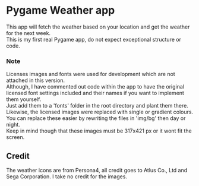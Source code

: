 # Pygame Weather app

This app will fetch the weather based on your location and get the weather for the next week.  
This is my first real Pygame app, do not expect exceptional structure or code.

### Note
Licenses images and fonts were used for development which are not attached in this version.  
Although, I have commented out code within the app to have the original licensed font settings included and their names if you want to implement them yourself.  
Just add them to a 'fonts' folder in the root directory and plant them there.  
Likewise, the licensed images were replaced with single or gradient colours. You can replace these easier by rewriting the files in 'img/bg' then day or night.  
Keep in mind though that these images must be 317x421 px or it wont fit the screen.

## Credit
The weather icons are from Persona4, all credit goes to Atlus Co., Ltd and Sega Corporation. I take no credit for the images.
